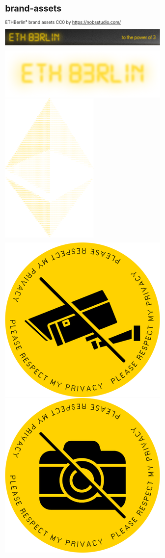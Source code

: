 # brand-assets
ETHBerlin³ brand assets CC0 by https://nobsstudio.com/

[![header-condensed](./header-condensed.png)](./header-condensed.png)

[![ethberlin-wordmark-with-glow](./ethberlin-wordmark-with-glow.png)](./ethberlin-wordmark-with-glow.png)
[![ethberlin-diamond](./ethberlin-diamond.png)](./ethberlin-diamond.png)

[![sticker-no-camera](./sticker-no-camera.png)](./sticker-no-camera.png)
[![sticker-no-photo](./sticker-no-photo.png)](./sticker-no-photo.png)
